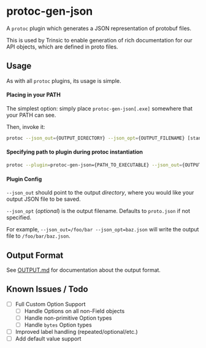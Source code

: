 # protoc-gen-json

A `protoc` plugin which generates a JSON representation of protobuf files.

This is used by Trinsic to enable generation of rich documentation for our API objects, which are defined in proto files.

## Usage

As with all `protoc` plugins, its usage is simple. 

#### Placing in your PATH

The simplest option: simply place `protoc-gen-json[.exe]` somewhere that your PATH can see.

Then, invoke it:

```bash
protoc --json_out={OUTPUT_DIRECTORY} --json_opt={OUTPUT_FILENAME} [standard protoc flags follow]
```

#### Specifying path to plugin during protoc instantiation

```bash
protoc --plugin=protoc-gen-json={PATH_TO_EXECUTABLE} --json_out={OUTPUT_DIRECTORY} --json_opt={OUTPUT_FILENAME} [standard protoc flags follow]
```


#### Plugin Config

`--json_out` should point to the output _directory_, where you would like your output JSON file to be saved.

`--json_opt` (_optional_) is the output filename. Defaults to `proto.json` if not specified.

For example, `--json_out=/foo/bar --json_opt=baz.json` will write the output file to `/foo/bar/baz.json`.


## Output Format

See [OUTPUT.md](/OUTPUT.md) for documentation about the output format.

## Known Issues / Todo

- [ ] Full Custom Option Support
    - [ ] Handle Options on all non-Field objects
    - [ ] Handle non-primitive Option types
    - [ ] Handle `bytes` Option types
- [ ] Improved label handling (repeated/optional/etc.)
- [ ] Add default value support
